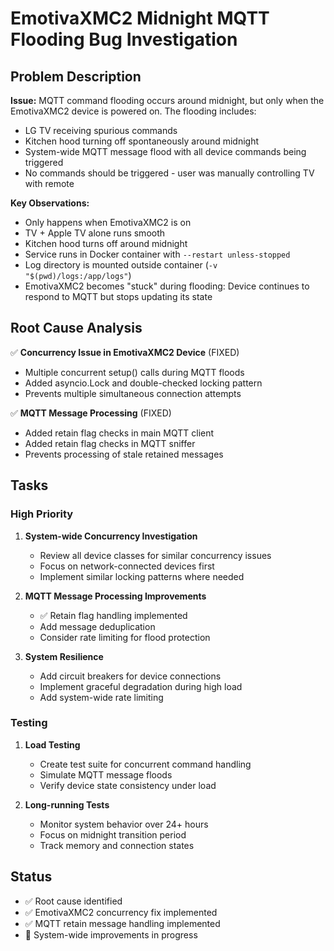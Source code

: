 # EmotivaXMC2 Midnight MQTT Flooding Bug Investigation

## Problem Description

**Issue:** MQTT command flooding occurs around midnight, but only when the EmotivaXMC2 device is powered on. The flooding includes:
- LG TV receiving spurious commands  
- Kitchen hood turning off spontaneously around midnight
- System-wide MQTT message flood with all device commands being triggered
- No commands should be triggered - user was manually controlling TV with remote

**Key Observations:**
- Only happens when EmotivaXMC2 is on
- TV + Apple TV alone runs smooth
- Kitchen hood turns off around midnight
- Service runs in Docker container with `--restart unless-stopped`
- Log directory is mounted outside container (`-v "$(pwd)/logs:/app/logs"`)
- EmotivaXMC2 becomes "stuck" during flooding: Device continues to respond to MQTT but stops updating its state

## Root Cause Analysis

✅ **Concurrency Issue in EmotivaXMC2 Device** (FIXED)
- Multiple concurrent setup() calls during MQTT floods
- Added asyncio.Lock and double-checked locking pattern
- Prevents multiple simultaneous connection attempts

✅ **MQTT Message Processing** (FIXED)
- Added retain flag checks in main MQTT client
- Added retain flag checks in MQTT sniffer
- Prevents processing of stale retained messages

## Tasks

### High Priority
1. **System-wide Concurrency Investigation**
   - Review all device classes for similar concurrency issues
   - Focus on network-connected devices first
   - Implement similar locking patterns where needed

2. **MQTT Message Processing Improvements**
   - ✅ Retain flag handling implemented
   - Add message deduplication
   - Consider rate limiting for flood protection

3. **System Resilience**
   - Add circuit breakers for device connections
   - Implement graceful degradation during high load
   - Add system-wide rate limiting

### Testing
1. **Load Testing**
   - Create test suite for concurrent command handling
   - Simulate MQTT message floods
   - Verify device state consistency under load

2. **Long-running Tests**
   - Monitor system behavior over 24+ hours
   - Focus on midnight transition period
   - Track memory and connection states

## Status
- ✅ Root cause identified
- ✅ EmotivaXMC2 concurrency fix implemented
- ✅ MQTT retain message handling implemented
- 🔄 System-wide improvements in progress 